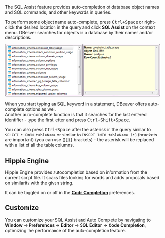 The SQL Assist feature provides auto-completion of database object names and SQL commands, and other keywords in queries.

To perform some object name auto-complete, press <kbd>Ctrl+Space</kbd> or right-click the desired location in the query and click **SQL Assist** on the context menu. DBeaver searches for objects in a database by their names and/or descriptions. 

![](images/ug/SQL-Assist.png)

When you start typing an SQL keyword in a statement, DBeaver offers auto-complete options as well.  
Another auto-complete function is that it searches for the last entered identifier - type the first letter and press <kbd>Ctrl+Shift+Space</kbd>.  


You can also press <kbd>Ctrl+Space</kbd> after the asterisk in the query similar to `SELECT * FROM tableName` or similar to `INSERT INTO tableName (*)` (brackets are important) (you can use ()[]{} brackets) - the asterisk will be replaced with a list of all the table columns.
  
## Hippie Engine
Hippie Engine provides autocompletion based on information from the current script file. It scans files looking for words and adds proposals based on similarity with the given string.

It can be toggled on or off in the **[Code Completion](#customize)** preferences.

## Customize

You can customize your SQL Assist and Auto Complete by navigating to **Window** -> **Preferences** -> **Editor** -> **SQL Editor** -> **Code Completion**, optimizing the performance of the auto-completion feature.